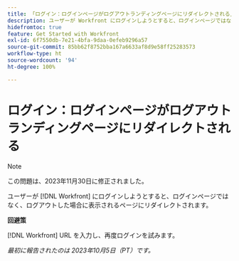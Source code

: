 ```yaml
---
title: 「ログイン：ログインページがログアウトランディングページにリダイレクトされる」
description: ユーザーが Workfront にログインしようとすると、ログインページではなく、ログアウトした場合に表示されるページにリダイレクトされます。
hidefromtoc: true
feature: Get Started with Workfront
exl-id: 6f7550db-7e21-4bfa-9daa-0efeb9296a57
source-git-commit: 85bb62f8752bba167a6633af8d9e58ff25283573
workflow-type: ht
source-wordcount: '94'
ht-degree: 100%

---
```


# ログイン：ログインページがログアウトランディングページにリダイレクトされる

>[!NOTE]
>
>この問題は、2023年11月30日に修正されました。

ユーザーが [!DNL Workfront] にログインしようとすると、ログインページではなく、ログアウトした場合に表示されるページにリダイレクトされます。

**回避策**

[!DNL Workfront] URL を入力し、再度ログインを試みます。

_最初に報告されたのは 2023年10月5日（PT）です。_
